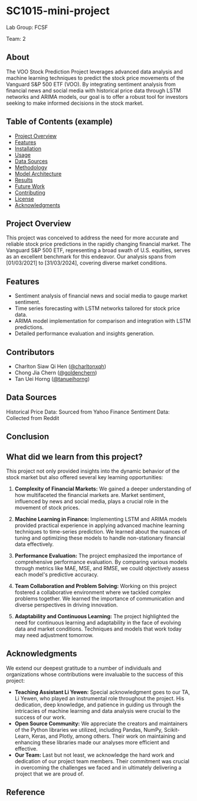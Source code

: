 # SC1015-mini-project

Lab Group: FCSF

Team: 2

## About

The VOO Stock Prediction Project leverages advanced data analysis and machine learning techniques to predict the stock price movements of the Vanguard S&P 500 ETF (VOO). By integrating sentiment analysis from financial news and social media with historical price data through LSTM networks and ARIMA models, our goal is to offer a robust tool for investors seeking to make informed decisions in the stock market.

## Table of Contents (example)

- [Project Overview](#project-overview)
- [Features](#features)
- [Installation](#installation)
- [Usage](#usage)
- [Data Sources](#data-sources)
- [Methodology](#methodology)
- [Model Architecture](#model-architecture)
- [Results](#results)
- [Future Work](#future-work)
- [Contributing](#contributing)
- [License](#license)
- [Acknowledgments](#acknowledgments)

## Project Overview

This project was conceived to address the need for more accurate and reliable stock price predictions in the rapidly changing financial market. The Vanguard S&P 500 ETF, representing a broad swath of U.S. equities, serves as an excellent benchmark for this endeavor. Our analysis spans from [01/03/2021] to [31/03/2024], covering diverse market conditions.

## Features

- Sentiment analysis of financial news and social media to gauge market sentiment.
- Time series forecasting with LSTM networks tailored for stock price data.
- ARIMA model implementation for comparison and integration with LSTM predictions.
- Detailed performance evaluation and insights generation.

## Contributors

- Charlton Siaw Qi Hen ([@charltonxqh](https://github.com/charltonxqh))
- Chong Jia Chern ([@goldenchern](https://github.com/goldenchern))
- Tan Uei Horng ([@tanueihorng](https://github.com/tanueihorng))

## Data Sources
Historical Price Data: Sourced from Yahoo Finance
Sentiment Data: Collected  from Reddit

## Conclusion


## What did we learn from this project?

This project not only provided insights into the dynamic behavior of the stock market but also offered several key learning opportunities:

1. **Complexity of Financial Markets:** We gained a deeper understanding of how multifaceted the financial markets are. Market sentiment, influenced by news and social media, plays a crucial role in the movement of stock prices.

2. **Machine Learning in Finance:** Implementing LSTM and ARIMA models provided practical experience in applying advanced machine learning techniques to time-series prediction. We learned about the nuances of tuning and optimizing these models to handle non-stationary financial data effectively.

3. **Performance Evaluation:** The project emphasized the importance of comprehensive performance evaluation. By comparing various models through metrics like MAE, MSE, and RMSE, we could objectively assess each model's predictive accuracy.

4. **Team Collaboration and Problem Solving:** Working on this project fostered a collaborative environment where we tackled complex problems together. We learned the importance of communication and diverse perspectives in driving innovation.

5. **Adaptability and Continuous Learning:** The project highlighted the need for continuous learning and adaptability in the face of evolving data and market conditions. Techniques and models that work today may need adjustment tomorrow.

## Acknowledgments

We extend our deepest gratitude to a number of individuals and organizations whose contributions were invaluable to the success of this project:

- **Teaching Assistant Li Yewen:** Special acknowledgment goes to our TA, Li Yewen, who played an instrumental role throughout the project. His dedication, deep knowledge, and patience in guiding us through the intricacies of machine learning and data analysis were crucial to the success of our work.
- **Open Source Community:** We appreciate the creators and maintainers of the Python libraries we utilized, including Pandas, NumPy, Scikit-Learn, Keras, and Plotly, among others. Their work on maintaining and enhancing these libraries made our analyses more efficient and effective.
- **Our Team:** Last but not least, we acknowledge the hard work and dedication of our project team members. Their commitment was crucial in overcoming the challenges we faced and in ultimately delivering a project that we are proud of.

## Reference
